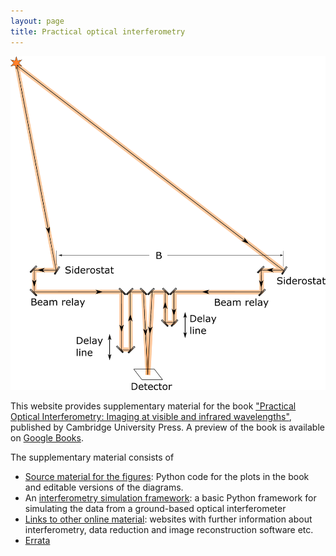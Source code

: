 ```yaml
---
layout: page
title: Practical optical interferometry
---
```

![beampath.png](longbaseline-colour.png)

This website provides supplementary material for the book ["Practical Optical Interferometry: Imaging at visible and infrared wavelengths"](http://www.cambridge.org/us/academic/subjects/astronomy/observational-astronomy-techniques-and-instrumentation/practical-optical-interferometry-imaging-visible-and-infrared-wavelengths), published by Cambridge University Press. A preview of the book is available on [Google Books](https://books.google.co.uk/books?id=3XgZCgAAQBAJ&lpg=PR8&ots=99oJnFmTh3&lr=lang_en&pg=PP1#v=onepage&q&f=false).

The supplementary material consists of


 * [Source material for the figures](figures): Python code for the plots in the book and editable versions of the diagrams.
 * An [interferometry simulation framework](https://github.com/dbuscher/pois): a basic Python framework for simulating the data from a ground-based optical interferometer
* [Links to other online material](online): websites with further information about interferometry, data reduction and image reconstruction software etc.
 * [Errata](errata)

